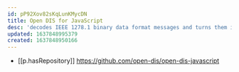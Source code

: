 ```yaml
---
id: pP92Xov82sKqLunKMycDN
title: Open DIS for JavaScript
desc: 'decodes IEEE 1278.1 binary data format messages and turns them into Javascript objects.'
updated: 1637848995379
created: 1637848950166
---
```


- [[p.hasRepository]] https://github.com/open-dis/open-dis-javascript
